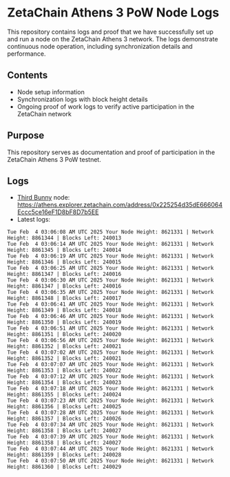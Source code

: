 # ZetaChain Athens 3 PoW Node Logs
This repository contains logs and proof that we have successfully set up and run a node on the ZetaChain Athens 3 network. The logs demonstrate continuous node operation, including synchronization details and performance.

## Contents
- Node setup information
- Synchronization logs with block height details
- Ongoing proof of work logs to verify active participation in the ZetaChain network

## Purpose
This repository serves as documentation and proof of participation in the ZetaChain Athens 3 PoW testnet.

## Logs

- [Third Bunny](https://thirdbunny.xyz/) node: https://athens.explorer.zetachain.com/address/0x225254d35dE666064Eccc5ce16eF1D8bF8D7b5EE
- Latest logs:
```
Tue Feb  4 03:06:08 AM UTC 2025 Your Node Height: 8621331 | Network Height: 8861344 | Blocks Left: 240013
Tue Feb  4 03:06:14 AM UTC 2025 Your Node Height: 8621331 | Network Height: 8861345 | Blocks Left: 240014
Tue Feb  4 03:06:19 AM UTC 2025 Your Node Height: 8621331 | Network Height: 8861346 | Blocks Left: 240015
Tue Feb  4 03:06:25 AM UTC 2025 Your Node Height: 8621331 | Network Height: 8861347 | Blocks Left: 240016
Tue Feb  4 03:06:30 AM UTC 2025 Your Node Height: 8621331 | Network Height: 8861347 | Blocks Left: 240016
Tue Feb  4 03:06:35 AM UTC 2025 Your Node Height: 8621331 | Network Height: 8861348 | Blocks Left: 240017
Tue Feb  4 03:06:41 AM UTC 2025 Your Node Height: 8621331 | Network Height: 8861349 | Blocks Left: 240018
Tue Feb  4 03:06:46 AM UTC 2025 Your Node Height: 8621331 | Network Height: 8861350 | Blocks Left: 240019
Tue Feb  4 03:06:51 AM UTC 2025 Your Node Height: 8621331 | Network Height: 8861351 | Blocks Left: 240020
Tue Feb  4 03:06:56 AM UTC 2025 Your Node Height: 8621331 | Network Height: 8861352 | Blocks Left: 240021
Tue Feb  4 03:07:02 AM UTC 2025 Your Node Height: 8621331 | Network Height: 8861352 | Blocks Left: 240021
Tue Feb  4 03:07:07 AM UTC 2025 Your Node Height: 8621331 | Network Height: 8861353 | Blocks Left: 240022
Tue Feb  4 03:07:12 AM UTC 2025 Your Node Height: 8621331 | Network Height: 8861354 | Blocks Left: 240023
Tue Feb  4 03:07:18 AM UTC 2025 Your Node Height: 8621331 | Network Height: 8861355 | Blocks Left: 240024
Tue Feb  4 03:07:23 AM UTC 2025 Your Node Height: 8621331 | Network Height: 8861356 | Blocks Left: 240025
Tue Feb  4 03:07:28 AM UTC 2025 Your Node Height: 8621331 | Network Height: 8861357 | Blocks Left: 240026
Tue Feb  4 03:07:34 AM UTC 2025 Your Node Height: 8621331 | Network Height: 8861358 | Blocks Left: 240027
Tue Feb  4 03:07:39 AM UTC 2025 Your Node Height: 8621331 | Network Height: 8861358 | Blocks Left: 240027
Tue Feb  4 03:07:44 AM UTC 2025 Your Node Height: 8621331 | Network Height: 8861359 | Blocks Left: 240028
Tue Feb  4 03:07:50 AM UTC 2025 Your Node Height: 8621331 | Network Height: 8861360 | Blocks Left: 240029
```
